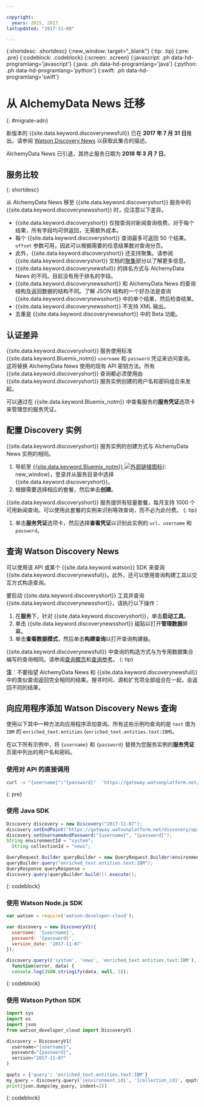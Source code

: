 ```yaml
---

copyright:
  years: 2015, 2017
lastupdated: "2017-11-08"

---
```


{:shortdesc: .shortdesc}
{:new_window: target="_blank"}
{:tip: .tip}
{:pre: .pre}
{:codeblock: .codeblock}
{:screen: .screen}
{:javascript: .ph data-hd-programlang='javascript'}
{:java: .ph data-hd-programlang='java'}
{:python: .ph data-hd-programlang='python'}
{:swift: .ph data-hd-programlang='swift'}

# 从 AlchemyData News 迁移
{: #migrate-adn}

新版本的 {{site.data.keyword.discoverynewsfull}} 已在 **2017 年 7 月 31 日**推出。请参阅 [Watson Discovery News](/docs/services/discovery/watson-discovery-news.html) 以获取此集合的描述。

AlchemyData News 已引退，其终止服务日期为 **2018 年 3 月 7 日**。

## 服务比较
{: shortdesc}

从 AlchemyData News 移至 {{site.data.keyword.discoveryshort}} 服务中的 {{site.data.keyword.discoverynewsshort}} 时，应注意以下差异。

- {{site.data.keyword.discoveryshort}} 仅按查询对新闻查询收费。对于每个结果，所有字段均可供返回，无需额外成本。
- 每个 {{site.data.keyword.discoveryshort}} 查询最多可返回 50 个结果。`offset` 参数可用，因此可以根据需要的任意结果数对查询分页。
- 此外，{{site.data.keyword.discoveryshort}} 还支持聚集。请参阅 {{site.data.keyword.discoveryshort}} 文档的[聚集](/docs/services/discovery/query-reference.html#aggregations)部分以了解更多信息。
- {{site.data.keyword.discoverynewsfull}} 的排名方式与 AlchemyData News 的不同。目前没有用于排名的字段。
- {{site.data.keyword.discoverynewsshort}} 和 AlchemyData News 的查询结构及返回数据的结构不同。了解 JSON 结构的一个好办法是查询 {{site.data.keyword.discoverynewsshort}} 中的单个结果，然后检查结果。
- {{site.data.keyword.discoverynewsshort}} 不支持 XML 输出。
- 去重是 {{site.data.keyword.discoverynewsshort}} 中的 Beta 功能。

## 认证差异

{{site.data.keyword.discoveryshort}} 服务使用标准 {{site.data.keyword.Bluemix_notm}} `username` 和 `password` 凭证来访问查询。这将替换 AlchemyData News 使用的现有 API 密钥方法。所有 {{site.data.keyword.discoveryshort}} 查询都必须使用由 {{site.data.keyword.discoveryshort}} 服务实例创建的用户名和密码组合来发起。

可以通过在 {{site.data.keyword.Bluemix_notm}} 中查看服务的**服务凭证**选项卡来管理您的服务凭证。

## 配置 Discovery 实例

{{site.data.keyword.discoveryshort}} 服务实例的创建方式与 AlchemyData News 实例的相同。

1. 导航至 [{{site.data.keyword.Bluemix_notm}} ![外部链接图标](../../icons/launch-glyph.svg "外部链接图标")](https://console.ng.bluemix.net/catalog/services/discovery/){: new_window}，登录并从服务目录中选择 {{site.data.keyword.discoveryshort}}。
1. 根据需要选择相应的套餐，然后单击**创建**。

  {{site.data.keyword.discoveryshort}} 服务提供有轻量套餐，每月支持 1000 个可用新闻查询。可以使用此套餐的实例来识别等效查询，而不必为此付费。
  {: tip}

1. 单击**服务凭证**选项卡，然后选择**查看凭证**以识别此实例的 `url`、`username` 和 `password`。

## 查询 Watson Discovery News

可以使用该 API 或某个 {{site.data.keyword.watson}} SDK 来查询 {{site.data.keyword.discoverynewsfull}}。此外，还可以使用查询构建工具以交互方式构造查询。

要启动 {{site.data.keyword.discoveryshort}} 工具并查询 {{site.data.keyword.discoverynewsshort}}，请执行以下操作：

1. 在**服务**下，针对 {{site.data.keyword.discoveryshort}}，单击**启动工具**。
1. 单击 {{site.data.keyword.discoverynewsshort}} 磁贴以打开**管理数据**屏幕。
1. 单击**查看数据模式**，然后单击**构建查询**以打开查询构建器。

  {{site.data.keyword.discoverynewsfull}} 中查询的构造方式与为专用数据集合编写的查询相同。请参阅[查询概念](/docs/services/discovery/using.html)和[查询参考](/docs/services/discovery/query-reference.html)。
  {: tip}

**注**：不要指望 AlchemyData News 和 {{site.data.keyword.discoverynewsfull}} 中的类似查询返回完全相同的结果。搜寻时间、源和扩充项全部组合在一起，会返回不同的结果。

## 向应用程序添加 Watson Discovery News 查询

使用以下其中一种方法向应用程序添加查询。所有这些示例均查询的是 `text` 值为 `IBM` 的 `enriched_text.entities` (`enriched_text.entities.text:IBM`)。

在以下所有示例中，将 `{username}` 和 `{password}` 替换为您服务实例的**服务凭证**页面中列出的用户名和密码。

### 使用对 API 的直接调用

```bash
curl -u "{username}":"{password}"  'https://gateway.watsonplatform.net/discovery/api/v1/environments/system/collections/news/query?version=2017-11-07&query=enriched_text.entities.text:IBM'
```
{: pre}

### 使用 Java SDK

```java
Discovery discovery = new Discovery("2017-11-07");
discovery.setEndPoint("https://gateway.watsonplatform.net/discovery/api/v1");
discovery.setUsernameAndPassword("{username}", "{password}");  
String environmentId = "system";
  String collectionId = "news";

QueryRequest.Builder queryBuilder = new QueryRequest.Builder(environmentId,collectionId);  
queryBuilder.query("enriched_text.entities.text:IBM");  
QueryResponse queryResponse =  
discovery.query(queryBuilder.build()).execute();
```
{: codeblock}

### 使用 Watson Node.js SDK

```javascript
var watson = require('watson-developer-cloud');

var discovery = new DiscoveryV1({  
  username: '{username}',  
  password: '{password}',  
  version_date: '2017-11-07'  
});  

discovery.query(('system', 'news', 'enriched_text.entities.text:IBM'),  
  function(error, data) {  
  console.log(JSON.stringify(data, null, 2));  
```
{: codeblock}

### 使用 Watson Python SDK

```python
import sys
import os
import json
from watson_developer_cloud import DiscoveryV1

discovery = DiscoveryV1(
  username="{username}",
  password="{password}",
  version="2017-11-07"
)

qopts = {'query': 'enriched_text.entities.text:IBM'}
my_query = discovery.query('{environment_id}', '{collection_id}', qopts)
print(json.dumps(my_query, indent=2))
```
{: codeblock}
